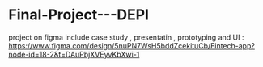 # Final-Project---DEPI
project on figma include case study , presentatin , prototyping and UI : https://www.figma.com/design/5nuPN7WsH5bddZcekituCb/Fintech-app?node-id=18-2&t=DAuPbjXVEyvKbXwi-1 
